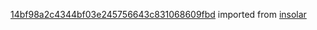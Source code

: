 [14bf98a2c4344bf03e245756643c831068609fbd](https://github.com/insolar/insolar/commit/14bf98a2c4344bf03e245756643c831068609fbd) imported from [insolar](https://github.com/insolar/insolar)
